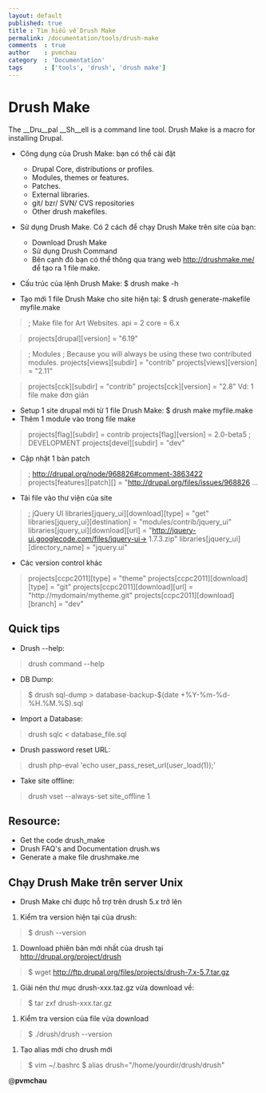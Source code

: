 ```yaml
---
layout: default
published: true
title : Tìm hiểu về Drush Make
permalink: /documentation/tools/drush-make
comments  : true
author    : pvmchau
category  : 'Documentation'
tags      : ['tools', 'drush', 'drush make']
---
```


# Drush Make

The __Dru__pal __Sh__ell is a command line tool. Drush Make is a macro for installing Drupal.

- Công dụng của Drush Make: bạn có thể cài đặt
	- Drupal Core, distributions or profiles.
	- Modules, themes or features.
	- Patches.
	- External libraries.
	- git/ bzr/ SVN/ CVS repositories
	- Other drush makefiles.

- Sử dụng Drush Make. Có 2 cách để chạy Drush Make trên site của bạn:
	- Download Drush Make
	- Sử dụng Drush Command
	- Bên cạnh đó bạn có thể thông qua trang web http://drushmake.me/ để tạo ra 1 file make.

- Cấu trúc của lệnh Drush Make: $ drush make -h
- Tạo mới 1 file Drush Make cho site hiện tại: $ drush generate-makefile myfile.make
>	; Make file for Art Websites.
>	api = 2
>	core = 6.x

>	projects[drupal][version] = "6.19"

>	; Modules
>	; Because you will always be using these two contributed modules.
>	projects[views][subdir] = "contrib"
>	projects[views][version] = "2.11"

>	projects[cck][subdir] = "contrib"
>	projects[cck][version] = "2.8"
Vd: 1 file make đơn giản

- Setup 1 site drupal mới từ 1 file Drush Make: $ drush make  myfile.make
- Thêm 1 module vào trong file make

>	projects[flag][subdir] = contrib
>	projects[flag][version] = 2.0-beta5
>	; DEVELOPMENT
>	projects[devel][subdir] = "dev" 

- Cập nhật 1 bản patch
>	; http://drupal.org/node/968826#comment-3863422
>	projects[features][patch][] = "http://drupal.org/files/issues/968826 ... 

- Tải file vào thư viện của site

>	; jQuery UI
>	libraries[jquery_ui][download][type] = "get"
>	libraries[jquery_ui][destination] = "modules/contrib/jquery_ui"
>	libraries[jquery_ui][download][url] = "http://jquery-ui.googlecode.com/files/jquery-ui->	1.7.3.zip"
>	libraries[jquery_ui][directory_name] = "jquery.ui" 

- Các version control khác

>	projects[ccpc2011][type] = "theme"
>	projects[ccpc2011][download][type] = "git"
>	projects[ccpc2011][download][url] = "http://mydomain/mytheme.git"
>	projects[ccpc2011][download][branch] = "dev" 

## Quick tips
- Drush --help:
>	drush command --help

- DB Dump:
>	$ drush sql-dump > database-backup-$(date +%Y-%m-%d-%H.%M.%S).sql

- Import a Database:
>	drush sqlc < database_file.sql

- Drush password reset URL:
>	drush php-eval 'echo user_pass_reset_url(user_load(1));'

- Take site offline:
>	drush vset --always-set site_offline 1

## Resource:
- Get the code drush_make
- Drush FAQ's and Documentation drush.ws 
- Generate a make file drushmake.me 

## Chạy Drush Make trên server Unix
- Drush Make chỉ được hỗ trợ trên drush 5.x trở lên
1. Kiểm tra version hiện tại của drush: 
>	$ drush --version
1. Download phiên bản mới nhất của drush tại http://drupal.org/project/drush
>	$ wget http://ftp.drupal.org/files/projects/drush-7.x-5.7.tar.gz 
1. Giải nén thư mục drush-xxx.taz.gz vừa download về:
>	$ tar zxf drush-xxx.tar.gz
1. Kiểm tra version của file vừa download
>	$ ./drush/drush --version
1. Tạo alias mới cho drush mới
>	$ vim ~/.bashrc
>	$ alias drush="/home/yourdir/drush/drush"

@__pvmchau__
